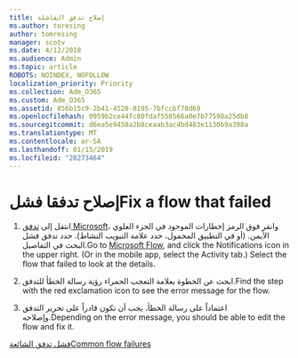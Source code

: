 ```yaml
---
title: إصلاح تدفق الفاشلة
ms.author: toresing
author: tomresing
manager: scotv
ms.date: 4/12/2018
ms.audience: Admin
ms.topic: article
ROBOTS: NOINDEX, NOFOLLOW
localization_priority: Priority
ms.collection: Adm_O365
ms.custom: Adm_O365
ms.assetid: 856b15c9-2b41-4528-8195-7bfccbf78d69
ms.openlocfilehash: 0959b2ce44fc80fdaf558566a0e7b77598a25db8
ms.sourcegitcommit: d6ea5e9458a2b8ceaab3ac4bd483e1130b9a398a
ms.translationtype: MT
ms.contentlocale: ar-SA
ms.lasthandoff: 01/15/2019
ms.locfileid: "28273464"
---
```

# <a name="fix-a-flow-that-failed"></a><span data-ttu-id="87942-102">إصلاح تدفقا فشل</span><span class="sxs-lookup"><span data-stu-id="87942-102">Fix a flow that failed</span></span>

1. <span data-ttu-id="87942-p101">انتقل إلى [تدفق Microsoft](https://flow.microsoft.com/)، وانقر فوق الرمز إخطارات الموجود في الجزء العلوي الأيمن. (أو في التطبيق المحمول، حدد علامة التبويب النشاط). حدد تدفق فشل البحث في التفاصيل.</span><span class="sxs-lookup"><span data-stu-id="87942-p101">Go to [Microsoft Flow](https://flow.microsoft.com/), and click the Notifications icon in the upper right. (Or in the mobile app, select the Activity tab.) Select the flow that failed to look at the details.</span></span>
    
2. <span data-ttu-id="87942-105">ابحث عن الخطوة بعلامة التعجب الحمراء رؤية رسالة الخطأ للتدفق.</span><span class="sxs-lookup"><span data-stu-id="87942-105">Find the step with the red exclamation icon to see the error message for the flow.</span></span>
    
3. <span data-ttu-id="87942-106">اعتماداً على رسالة الخطأ، يجب أن تكون قادراً على تحرير التدفق وإصلاحه.</span><span class="sxs-lookup"><span data-stu-id="87942-106">Depending on the error message, you should be able to edit the flow and fix it.</span></span> 
    
[<span data-ttu-id="87942-107">فشل تدفق الشائعة</span><span class="sxs-lookup"><span data-stu-id="87942-107">Common flow failures</span></span>](https://go.microsoft.com/fwlink/?linkid=872110)
  

